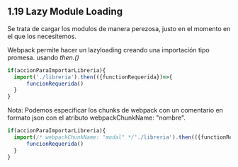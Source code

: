 ## 1.19 Lazy Module Loading

Se trata de cargar los modulos de manera perezosa, justo en el momento
en el que los necesitemos.

Webpack permite hacer un lazyloading creando una importación tipo
promesa. usando *then.()*

``` javascript
if(accionParaImportarLibreria){
  import('./libreria').then(({functionRequerida})=>{
      funcionRequerida()
  }
}
```

Nota: Podemos especificar los chunks de webpack con un comentario en
formato json con el atributo webpackChunkName: "nombre".

``` javascript
if(accionParaImportarLibreria){
  import(/* webpackChunkName: "modal" */'./libreria').then(({functionRequerida})=>{
      funcionRequerida()
  }
}
```

